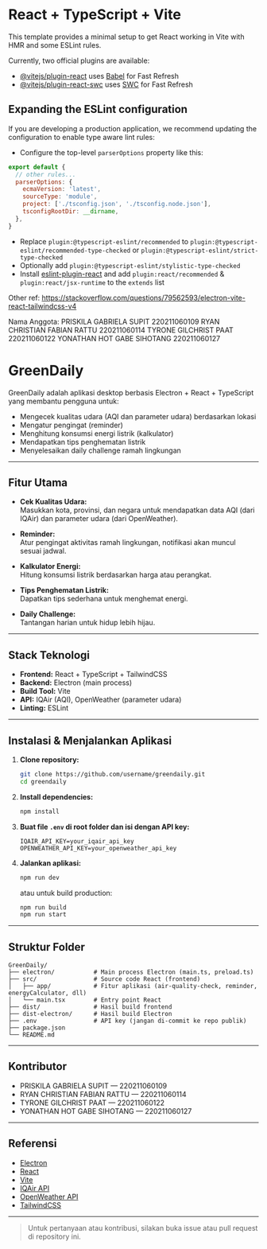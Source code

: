# React + TypeScript + Vite

This template provides a minimal setup to get React working in Vite with HMR and some ESLint rules.

Currently, two official plugins are available:

- [@vitejs/plugin-react](https://github.com/vitejs/vite-plugin-react/blob/main/packages/plugin-react/README.md) uses [Babel](https://babeljs.io/) for Fast Refresh
- [@vitejs/plugin-react-swc](https://github.com/vitejs/vite-plugin-react-swc) uses [SWC](https://swc.rs/) for Fast Refresh

## Expanding the ESLint configuration

If you are developing a production application, we recommend updating the configuration to enable type aware lint rules:

- Configure the top-level `parserOptions` property like this:

```js
export default {
  // other rules...
  parserOptions: {
    ecmaVersion: 'latest',
    sourceType: 'module',
    project: ['./tsconfig.json', './tsconfig.node.json'],
    tsconfigRootDir: __dirname,
  },
}
```

- Replace `plugin:@typescript-eslint/recommended` to `plugin:@typescript-eslint/recommended-type-checked` or `plugin:@typescript-eslint/strict-type-checked`
- Optionally add `plugin:@typescript-eslint/stylistic-type-checked`
- Install [eslint-plugin-react](https://github.com/jsx-eslint/eslint-plugin-react) and add `plugin:react/recommended` & `plugin:react/jsx-runtime` to the `extends` list

Other ref:
https://stackoverflow.com/questions/79562593/electron-vite-react-tailwindcss-v4

Nama Anggota: 
PRISKILA GABRIELA SUPIT	220211060109 
RYAN CHRISTIAN FABIAN RATTU	220211060114
TYRONE GILCHRIST PAAT	220211060122
YONATHAN HOT GABE SIHOTANG	220211060127

# GreenDaily

GreenDaily adalah aplikasi desktop berbasis Electron + React + TypeScript yang membantu pengguna untuk:
- Mengecek kualitas udara (AQI dan parameter udara) berdasarkan lokasi
- Mengatur pengingat (reminder)
- Menghitung konsumsi energi listrik (kalkulator)
- Mendapatkan tips penghematan listrik
- Menyelesaikan daily challenge ramah lingkungan

---

## Fitur Utama

- **Cek Kualitas Udara:**  
  Masukkan kota, provinsi, dan negara untuk mendapatkan data AQI (dari IQAir) dan parameter udara (dari OpenWeather).

- **Reminder:**  
  Atur pengingat aktivitas ramah lingkungan, notifikasi akan muncul sesuai jadwal.

- **Kalkulator Energi:**  
  Hitung konsumsi listrik berdasarkan harga atau perangkat.

- **Tips Penghematan Listrik:**  
  Dapatkan tips sederhana untuk menghemat energi.

- **Daily Challenge:**  
  Tantangan harian untuk hidup lebih hijau.

---

## Stack Teknologi

- **Frontend:** React + TypeScript + TailwindCSS
- **Backend:** Electron (main process)
- **Build Tool:** Vite
- **API:** IQAir (AQI), OpenWeather (parameter udara)
- **Linting:** ESLint

---

## Instalasi & Menjalankan Aplikasi

1. **Clone repository:**
   ```sh
   git clone https://github.com/username/greendaily.git
   cd greendaily
   ```

2. **Install dependencies:**
   ```sh
   npm install
   ```

3. **Buat file `.env` di root folder dan isi dengan API key:**
   ```
   IQAIR_API_KEY=your_iqair_api_key
   OPENWEATHER_API_KEY=your_openweather_api_key
   ```

4. **Jalankan aplikasi:**
   ```sh
   npm run dev
   ```
   atau untuk build production:
   ```sh
   npm run build
   npm run start
   ```

---

## Struktur Folder

```
GreenDaily/
├── electron/           # Main process Electron (main.ts, preload.ts)
├── src/                # Source code React (frontend)
│   ├── app/            # Fitur aplikasi (air-quality-check, reminder, energyCalculator, dll)
│   └── main.tsx        # Entry point React
├── dist/               # Hasil build frontend
├── dist-electron/      # Hasil build Electron
├── .env                # API key (jangan di-commit ke repo publik)
├── package.json
└── README.md
```

---

## Kontributor

- PRISKILA GABRIELA SUPIT — 220211060109  
- RYAN CHRISTIAN FABIAN RATTU — 220211060114  
- TYRONE GILCHRIST PAAT — 220211060122  
- YONATHAN HOT GABE SIHOTANG — 220211060127

---

## Referensi

- [Electron](https://www.electronjs.org/)
- [React](https://react.dev/)
- [Vite](https://vitejs.dev/)
- [IQAir API](https://www.iqair.com/air-pollution-data-api)
- [OpenWeather API](https://openweathermap.org/api)
- [TailwindCSS](https://tailwindcss.com/)

---

> Untuk pertanyaan atau kontribusi, silakan buka issue atau pull request di repository ini.